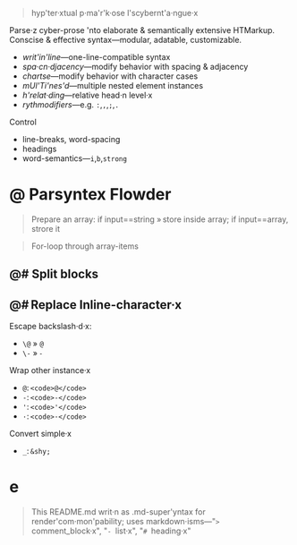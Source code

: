 
> hyp'ter·xtual p·ma'r'k·ose l'scybernt'a·ngue·x

Parse·z cyber-prose 'nto elaborate & semantically extensive HTMarkup. Conscise & effective syntax—modular, adatable, customizable. 

- *writ'in'line*—one-line-compatible syntax
- *spa·cn·djacency*—modify behavior with spacing & adjacency
- *chartse*—modify behavior with character cases
- *mUl'Ti'nes'd*—multiple nested element instances
- *h'relat·ding*—relative head·n level·x
- *rythmodifiers*—e.g. `:`,`,`,`;`,`.`

Control

- line-breaks, word-spacing
- headings
- word-semantics—`i`,`b`,`strong`

# @ Parsyntex Flowder

> Prepare an array: if input==string » store inside array; if input==array, strore it

> For-loop through array-items

## @# Split blocks

## @# Replace Inline-character·x

Escape backslash·d·x:

* `\@` » `@`
* `\-` » `-`

Wrap other instance·x

- `@`: `<code>@</code>`
- `-`: `<code>-</code>`
- `'`: `<code>'</code>`
- `·`: `<code>·</code>`

Convert simple·x

- `_`: `&shy;`

# e

> This README.md writ·n as .md-super'yntax for render'com·mon'pability; uses markdown·isms—"`> `comment_block·x", "`- `list·x", "`# `heading·x"